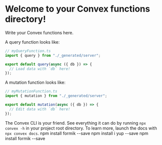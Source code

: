 # Welcome to your Convex functions directory!

Write your Convex functions here.

A query function looks like:

```typescript
// myQueryFunction.ts
import { query } from "./_generated/server";

export default query(async ({ db }) => {
  // Load data with `db` here!
});
```

A mutation function looks like:

```typescript
// myMutationFunction.ts
import { mutation } from "./_generated/server";

export default mutation(async ({ db }) => {
  // Edit data with `db` here!
});
```

The Convex CLI is your friend. See everything it can do by running
`npx convex -h` in your project root directory. To learn more, launch the docs
with `npx convex docs`.
npm install formik --save
npm install i yup --save
npm install formik --save